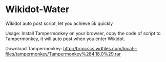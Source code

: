 # Wikidot-Water
Wikidot auto post script, let you achieve 5k quickly

Usage: Install Tampermonkey on your browser, copy the code of script to Tampermonkey, it will auto post when you enter Wikidot.

Download Tampermonkey: http://brmcscs.wdfiles.com/local--files/tampermonkey/Tampermonkey%284.18.0%29.rar
